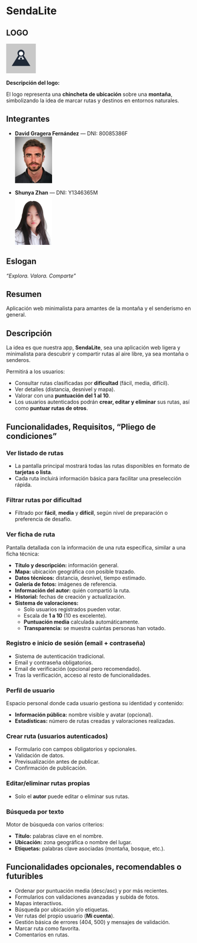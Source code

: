 # **SendaLite**

## LOGO

  ![](img/logo/logo.png)

**Descripción del logo:**  

El logo representa una **chincheta de ubicación** sobre una **montaña**, simbolizando la idea de marcar rutas y destinos en entornos naturales.

## Integrantes

- **David Gragera Fernández** — DNI: 80085386F  
  ![Foto carnet David](img/carne/david.png)

- **Shunya Zhan** — DNI: Y1346365M  
  ![Foto carnet Shunya](img/carne/shunya.png)

## Eslogan

*“Explora. Valora. Comparte”*

## Resumen

Aplicación web minimalista para amantes de la montaña y el senderismo en general.

## Descripción

La idea es que nuestra app, **SendaLite**, sea una aplicación web ligera y minimalista para descubrir y compartir rutas al aire libre, ya sea montaña o senderos.  

Permitirá a los usuarios:

- Consultar rutas clasificadas por **dificultad** (fácil, media, difícil).  
- Ver detalles (distancia, desnivel y mapa).  
- Valorar con una **puntuación del 1 al 10**.  
- Los usuarios autenticados podrán **crear, editar y eliminar** sus rutas, así como **puntuar rutas de otros**.  

## Funcionalidades, Requisitos, “Pliego de condiciones”

### Ver listado de rutas

- La pantalla principal mostrará todas las rutas disponibles en formato de **tarjetas o lista**.  
- Cada ruta incluirá información básica para facilitar una preselección rápida.  

### Filtrar rutas por dificultad

- Filtrado por **fácil**, **media** y **difícil**, según nivel de preparación o preferencia de desafío.  

### Ver ficha de ruta

Pantalla detallada con la información de una ruta específica, similar a una ficha técnica:

- **Título y descripción:** información general.  
- **Mapa:** ubicación geográfica con posible trazado.  
- **Datos técnicos:** distancia, desnivel, tiempo estimado.  
- **Galería de fotos:** imágenes de referencia.  
- **Información del autor:** quién compartió la ruta.  
- **Historial:** fechas de creación y actualización.  
- **Sistema de valoraciones:**  
  - Solo usuarios registrados pueden votar.  
  - Escala de **1 a 10** (10 es excelente).  
  - **Puntuación media** calculada automáticamente.  
  - **Transparencia:** se muestra cuántas personas han votado.  

### Registro e inicio de sesión (email + contraseña)

- Sistema de autenticación tradicional.  
- Email y contraseña obligatorios.  
- Email de verificación (opcional pero recomendado).  
- Tras la verificación, acceso al resto de funcionalidades.  

### Perfil de usuario

Espacio personal donde cada usuario gestiona su identidad y contenido:  
- **Información pública:** nombre visible y avatar (opcional).  
- **Estadísticas:** número de rutas creadas y valoraciones realizadas.  

### Crear ruta (usuarios autenticados)

- Formulario con campos obligatorios y opcionales.  
- Validación de datos.  
- Previsualización antes de publicar.  
- Confirmación de publicación.  

### Editar/eliminar rutas propias

- Solo el **autor** puede editar o eliminar sus rutas.  

### Búsqueda por texto

Motor de búsqueda con varios criterios:  
- **Título:** palabras clave en el nombre.  
- **Ubicación:** zona geográfica o nombre del lugar.  
- **Etiquetas:** palabras clave asociadas (montaña,     bosque, etc.).  

## Funcionalidades opcionales, recomendables o futuribles


- Ordenar por puntuación media (desc/asc) y por más recientes.  
- Formularios con validaciones avanzadas y subida de fotos.  
- Mapas interactivos.  
- Búsqueda por ubicación y/o etiquetas.  
- Ver rutas del propio usuario (**Mi cuenta**).  
- Gestión básica de errores (404, 500) y mensajes de validación.  
- Marcar ruta como favorita.  
- Comentarios en rutas.  
